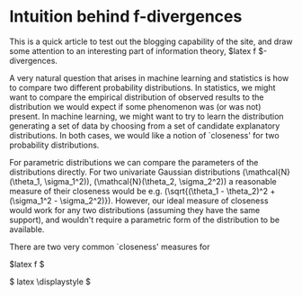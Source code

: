 Intuition behind f-divergences
============
This is a quick article to test out the blogging capability of the
site, and draw some attention to an interesting part of information theory,
$latex f $-divergences. 

A very natural question that arises in machine learning and statistics is how to compare two
different probability distributions. In statistics, we might want to compare the empirical
distribution of observed results to the distribution we would expect if some phenomenon was (or was
not) present. In machine learning, we might want to try to learn the distribution generating a set of
data by choosing from a set of candidate explanatory distributions. In both cases, we would like a
notion of `closeness' for two probability distributions. 

For parametric distributions we can compare the parameters of the distributions directly. For two
univariate Gaussian distributions \(\mathcal{N}(\theta_1, \sigma_1^2)\),
\(\mathcal{N}(\theta_2, \sigma_2^2)\) a reasonable measure of their closeness would be e.g.
\(\sqrt{(\theta_1 - \theta_2)^2 + (\sigma_1^2 - \sigma_2^2)}\). However, our ideal measure
of closeness would work for any two distributions (assuming they have the same support), and
wouldn't require a parametric form of the distribution to be available.

There are two very common `closeness' measures for 




$latex f $
<p align=”center”> $ latex \displaystyle <Your LaTex code> $</p>